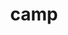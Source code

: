 ---
title: "camp"
layout: cache
categories: [package, develop]
meta: {"versions": ["0.2.3", "2022.10.1"], "compilers": ["cce@=15.0.1", "gcc@=10.3.0", "gcc@=11.1.0", "gcc@=11.4.0", "gcc@=7.3.1", "gcc@=7.5.0", "gcc@=9.4.0", "oneapi@=2023.2.0", "oneapi@=2024.0.0"], "oss": ["amzn2", "rhel8", "sle_hpc15", "ubuntu18.04", "ubuntu20.04", "ubuntu22.04"], "platforms": ["linux"], "targets": ["aarch64", "neoverse_n1", "neoverse_v1", "neoverse_v2", "ppc64le", "x86_64_v3", "x86_64_v4", "zen4"], "stacks": ["aws-isc", "aws-isc-aarch64", "data-vis-sdk", "e4s", "e4s-aarch64", "e4s-cray-rhel", "e4s-cray-sles", "e4s-neoverse-v2", "e4s-neoverse_v1", "e4s-oneapi", "e4s-power", "e4s-rocm-external", "radiuss", "radiuss-aws", "radiuss-aws-aarch64", "root"], "num_specs": 80, "num_specs_by_stack": {"aws-isc-aarch64": 2, "root": 80, "radiuss-aws-aarch64": 4, "radiuss-aws": 4, "aws-isc": 1, "e4s-cray-rhel": 2, "e4s-cray-sles": 2, "radiuss": 2, "e4s-neoverse_v1": 8, "e4s-power": 5, "data-vis-sdk": 3, "e4s": 21, "e4s-rocm-external": 8, "e4s-oneapi": 4, "e4s-aarch64": 8, "e4s-neoverse-v2": 8}}
spec_details: [{"hash": "6p2snubcc7nvupxukfcq27ypgr5oyekf", "compiler": "gcc@=7.3.1", "versions": ["2022.10.1"], "os": "amzn2", "platform": "linux", "target": "aarch64", "variants": ["build_system=cmake", "build_type=Release", "~cuda", "generator=make", "~ipo", "+openmp", "~rocm", "~tests"], "stacks": ["aws-isc-aarch64", "root", "radiuss-aws-aarch64"], "size": "-", "tarball": "https://binaries.spack.io/develop/build_cache/linux-amzn2-aarch64/gcc-7.3.1/camp-2022.10.1/linux-amzn2-aarch64-gcc-7.3.1-camp-2022.10.1-6p2snubcc7nvupxukfcq27ypgr5oyekf.spack"}, {"hash": "itfivyrvgsc25xw3z3mnvgvdrstvs6y5", "compiler": "gcc@=7.3.1", "versions": ["2022.10.1"], "os": "amzn2", "platform": "linux", "target": "aarch64", "variants": ["build_system=cmake", "build_type=Release", "~cuda", "generator=make", "~ipo", "~openmp", "~rocm", "~tests"], "stacks": ["root", "radiuss-aws-aarch64"], "size": "-", "tarball": "https://binaries.spack.io/develop/build_cache/linux-amzn2-aarch64/gcc-7.3.1/camp-2022.10.1/linux-amzn2-aarch64-gcc-7.3.1-camp-2022.10.1-itfivyrvgsc25xw3z3mnvgvdrstvs6y5.spack"}, {"hash": "6v35qz7davbcoirxhiibkmdxye6yph3v", "compiler": "gcc@=7.3.1", "versions": ["2022.10.1"], "os": "amzn2", "platform": "linux", "target": "neoverse_n1", "variants": ["build_system=cmake", "build_type=Release", "~cuda", "generator=make", "~ipo", "+openmp", "~rocm", "~tests"], "stacks": ["aws-isc-aarch64", "root", "radiuss-aws-aarch64"], "size": "-", "tarball": "https://binaries.spack.io/develop/build_cache/linux-amzn2-neoverse_n1/gcc-7.3.1/camp-2022.10.1/linux-amzn2-neoverse_n1-gcc-7.3.1-camp-2022.10.1-6v35qz7davbcoirxhiibkmdxye6yph3v.spack"}, {"hash": "j3mjmpegvq2zxheienad46rccea7uagp", "compiler": "gcc@=7.3.1", "versions": ["2022.10.1"], "os": "amzn2", "platform": "linux", "target": "neoverse_n1", "variants": ["build_system=cmake", "build_type=Release", "~cuda", "generator=make", "~ipo", "~openmp", "~rocm", "~tests"], "stacks": ["root", "radiuss-aws-aarch64"], "size": "-", "tarball": "https://binaries.spack.io/develop/build_cache/linux-amzn2-neoverse_n1/gcc-7.3.1/camp-2022.10.1/linux-amzn2-neoverse_n1-gcc-7.3.1-camp-2022.10.1-j3mjmpegvq2zxheienad46rccea7uagp.spack"}, {"hash": "yljmag4vl6glkddcu2k6vrq7k5nxzvly", "compiler": "gcc@=7.3.1", "versions": ["2022.10.1"], "os": "amzn2", "platform": "linux", "target": "x86_64_v3", "variants": ["build_system=cmake", "build_type=Release", "~cuda", "generator=make", "~ipo", "+openmp", "~rocm", "~tests"], "stacks": ["root", "radiuss-aws"], "size": "-", "tarball": "https://binaries.spack.io/develop/build_cache/linux-amzn2-x86_64_v3/gcc-7.3.1/camp-2022.10.1/linux-amzn2-x86_64_v3-gcc-7.3.1-camp-2022.10.1-yljmag4vl6glkddcu2k6vrq7k5nxzvly.spack"}, {"hash": "wmcu3do7w5z5u2tevcyjrd2zhpa2tuk7", "compiler": "gcc@=7.3.1", "versions": ["2022.10.1"], "os": "amzn2", "platform": "linux", "target": "x86_64_v3", "variants": ["build_system=cmake", "build_type=Release", "~cuda", "generator=make", "~ipo", "~openmp", "~rocm", "~tests"], "stacks": ["root", "radiuss-aws"], "size": "-", "tarball": "https://binaries.spack.io/develop/build_cache/linux-amzn2-x86_64_v3/gcc-7.3.1/camp-2022.10.1/linux-amzn2-x86_64_v3-gcc-7.3.1-camp-2022.10.1-wmcu3do7w5z5u2tevcyjrd2zhpa2tuk7.spack"}, {"hash": "7x362bb5vi3p4wd53oswsvc57bvqq5vs", "compiler": "gcc@=7.3.1", "versions": ["2022.10.1"], "os": "amzn2", "platform": "linux", "target": "x86_64_v3", "variants": ["build_system=cmake", "build_type=Release", "+cuda", "cuda_arch=70", "generator=make", "~ipo", "~openmp", "~rocm", "~tests"], "stacks": ["root", "radiuss-aws"], "size": "-", "tarball": "https://binaries.spack.io/develop/build_cache/linux-amzn2-x86_64_v3/gcc-7.3.1/camp-2022.10.1/linux-amzn2-x86_64_v3-gcc-7.3.1-camp-2022.10.1-7x362bb5vi3p4wd53oswsvc57bvqq5vs.spack"}, {"hash": "6ukkuz2rtl2ochpxltlw2gmiqnnexdop", "compiler": "gcc@=7.3.1", "versions": ["2022.10.1"], "os": "amzn2", "platform": "linux", "target": "x86_64_v3", "variants": ["build_system=cmake", "build_type=Release", "+cuda", "cuda_arch=70", "generator=make", "~ipo", "+openmp", "~rocm", "~tests"], "stacks": ["root", "radiuss-aws"], "size": "-", "tarball": "https://binaries.spack.io/develop/build_cache/linux-amzn2-x86_64_v3/gcc-7.3.1/camp-2022.10.1/linux-amzn2-x86_64_v3-gcc-7.3.1-camp-2022.10.1-6ukkuz2rtl2ochpxltlw2gmiqnnexdop.spack"}, {"hash": "wbejgszkyig7kw6kkmjihozxqug36cur", "compiler": "gcc@=7.3.1", "versions": ["2022.10.1"], "os": "amzn2", "platform": "linux", "target": "x86_64_v3", "variants": ["build_system=cmake", "build_type=Release", "+cuda", "cuda_arch=70", "generator=make", "~ipo", "+openmp", "~rocm", "~tests"], "stacks": ["aws-isc", "root"], "size": "-", "tarball": "https://binaries.spack.io/develop/build_cache/linux-amzn2-x86_64_v3/gcc-7.3.1/camp-2022.10.1/linux-amzn2-x86_64_v3-gcc-7.3.1-camp-2022.10.1-wbejgszkyig7kw6kkmjihozxqug36cur.spack"}, {"hash": "utuhukwkcvz7ihtcivh3layo3yckvdee", "compiler": "cce@=15.0.1", "versions": ["2022.10.1"], "os": "rhel8", "platform": "linux", "target": "zen4", "variants": ["build_system=cmake", "build_type=Release", "~cuda", "generator=make", "~ipo", "~openmp", "~rocm", "~tests"], "stacks": ["root", "e4s-cray-rhel"], "size": "-", "tarball": "https://binaries.spack.io/develop/build_cache/linux-rhel8-zen4/cce-15.0.1/camp-2022.10.1/linux-rhel8-zen4-cce-15.0.1-camp-2022.10.1-utuhukwkcvz7ihtcivh3layo3yckvdee.spack"}, {"hash": "x6b52ae6n7b7keuiyemf7rt6zsmzbbdw", "compiler": "cce@=15.0.1", "versions": ["2022.10.1"], "os": "rhel8", "platform": "linux", "target": "zen4", "variants": ["build_system=cmake", "build_type=Release", "~cuda", "generator=make", "~ipo", "+openmp", "~rocm", "~tests"], "stacks": ["root", "e4s-cray-rhel"], "size": "-", "tarball": "https://binaries.spack.io/develop/build_cache/linux-rhel8-zen4/cce-15.0.1/camp-2022.10.1/linux-rhel8-zen4-cce-15.0.1-camp-2022.10.1-x6b52ae6n7b7keuiyemf7rt6zsmzbbdw.spack"}, {"hash": "bahnnjalaj2xef677fagkz5ck2sskxss", "compiler": "gcc@=10.3.0", "versions": ["2022.10.1"], "os": "sle_hpc15", "platform": "linux", "target": "x86_64_v4", "variants": ["build_system=cmake", "build_type=Release", "~cuda", "generator=make", "~ipo", "+openmp", "~rocm", "~tests"], "stacks": ["root", "e4s-cray-sles"], "size": "-", "tarball": "https://binaries.spack.io/develop/build_cache/linux-sle_hpc15-x86_64_v4/gcc-10.3.0/camp-2022.10.1/linux-sle_hpc15-x86_64_v4-gcc-10.3.0-camp-2022.10.1-bahnnjalaj2xef677fagkz5ck2sskxss.spack"}, {"hash": "m2jbcvshrozhkur4rt6esl45s7o465ix", "compiler": "gcc@=10.3.0", "versions": ["2022.10.1"], "os": "sle_hpc15", "platform": "linux", "target": "x86_64_v4", "variants": ["build_system=cmake", "build_type=Release", "~cuda", "generator=make", "~ipo", "~openmp", "~rocm", "~tests"], "stacks": ["root", "e4s-cray-sles"], "size": "-", "tarball": "https://binaries.spack.io/develop/build_cache/linux-sle_hpc15-x86_64_v4/gcc-10.3.0/camp-2022.10.1/linux-sle_hpc15-x86_64_v4-gcc-10.3.0-camp-2022.10.1-m2jbcvshrozhkur4rt6esl45s7o465ix.spack"}, {"hash": "jhw6sc5uhnfyzqifjaugs4g7neee5tdd", "compiler": "gcc@=7.5.0", "versions": ["2022.10.1"], "os": "ubuntu18.04", "platform": "linux", "target": "x86_64_v3", "variants": ["build_system=cmake", "build_type=Release", "~cuda", "generator=make", "~ipo", "+openmp", "~rocm", "~tests"], "stacks": ["radiuss", "root"], "size": "-", "tarball": "https://binaries.spack.io/develop/build_cache/linux-ubuntu18.04-x86_64_v3/gcc-7.5.0/camp-2022.10.1/linux-ubuntu18.04-x86_64_v3-gcc-7.5.0-camp-2022.10.1-jhw6sc5uhnfyzqifjaugs4g7neee5tdd.spack"}, {"hash": "qwfxg2bdzohvpiz4ucw3jem3xm7w2a3x", "compiler": "gcc@=7.5.0", "versions": ["2022.10.1"], "os": "ubuntu18.04", "platform": "linux", "target": "x86_64_v3", "variants": ["build_system=cmake", "build_type=Release", "~cuda", "generator=make", "~ipo", "~openmp", "~rocm", "~tests"], "stacks": ["radiuss", "root"], "size": "-", "tarball": "https://binaries.spack.io/develop/build_cache/linux-ubuntu18.04-x86_64_v3/gcc-7.5.0/camp-2022.10.1/linux-ubuntu18.04-x86_64_v3-gcc-7.5.0-camp-2022.10.1-qwfxg2bdzohvpiz4ucw3jem3xm7w2a3x.spack"}, {"hash": "xpamiroq5qwafunepsgwuq2gsezcpigl", "compiler": "gcc@=11.4.0", "versions": ["2022.10.1"], "os": "ubuntu20.04", "platform": "linux", "target": "neoverse_v1", "variants": ["build_system=cmake", "build_type=Release", "~cuda", "generator=make", "~ipo", "+openmp", "~rocm", "~tests"], "stacks": ["e4s-neoverse_v1", "root"], "size": "-", "tarball": "https://binaries.spack.io/develop/build_cache/linux-ubuntu20.04-neoverse_v1/gcc-11.4.0/camp-2022.10.1/linux-ubuntu20.04-neoverse_v1-gcc-11.4.0-camp-2022.10.1-xpamiroq5qwafunepsgwuq2gsezcpigl.spack"}, {"hash": "jkgrfobjs34bceta4xlpnsbqebbmhjew", "compiler": "gcc@=11.4.0", "versions": ["2022.10.1"], "os": "ubuntu20.04", "platform": "linux", "target": "neoverse_v1", "variants": ["build_system=cmake", "build_type=Release", "+cuda", "cuda_arch=90", "generator=make", "~ipo", "+openmp", "~rocm", "~tests"], "stacks": ["e4s-neoverse_v1", "root"], "size": "-", "tarball": "https://binaries.spack.io/develop/build_cache/linux-ubuntu20.04-neoverse_v1/gcc-11.4.0/camp-2022.10.1/linux-ubuntu20.04-neoverse_v1-gcc-11.4.0-camp-2022.10.1-jkgrfobjs34bceta4xlpnsbqebbmhjew.spack"}, {"hash": "7ypfnff35m2hmzfq6hevg5xwfxvcbsbu", "compiler": "gcc@=11.4.0", "versions": ["2022.10.1"], "os": "ubuntu20.04", "platform": "linux", "target": "neoverse_v1", "variants": ["build_system=cmake", "build_type=Release", "+cuda", "cuda_arch=75", "generator=make", "~ipo", "+openmp", "~rocm", "~tests"], "stacks": ["e4s-neoverse_v1", "root"], "size": "-", "tarball": "https://binaries.spack.io/develop/build_cache/linux-ubuntu20.04-neoverse_v1/gcc-11.4.0/camp-2022.10.1/linux-ubuntu20.04-neoverse_v1-gcc-11.4.0-camp-2022.10.1-7ypfnff35m2hmzfq6hevg5xwfxvcbsbu.spack"}, {"hash": "6fw7eh2fv5iybvqhyji5nn5ywycl7ush", "compiler": "gcc@=11.4.0", "versions": ["2022.10.1"], "os": "ubuntu20.04", "platform": "linux", "target": "neoverse_v1", "variants": ["build_system=cmake", "build_type=Release", "+cuda", "cuda_arch=75", "generator=make", "~ipo", "~openmp", "~rocm", "~tests"], "stacks": ["e4s-neoverse_v1", "root"], "size": "-", "tarball": "https://binaries.spack.io/develop/build_cache/linux-ubuntu20.04-neoverse_v1/gcc-11.4.0/camp-2022.10.1/linux-ubuntu20.04-neoverse_v1-gcc-11.4.0-camp-2022.10.1-6fw7eh2fv5iybvqhyji5nn5ywycl7ush.spack"}, {"hash": "27qjdkoxwqoeezqxomgbj3epjwcjyieo", "compiler": "gcc@=11.4.0", "versions": ["2022.10.1"], "os": "ubuntu20.04", "platform": "linux", "target": "neoverse_v1", "variants": ["build_system=cmake", "build_type=Release", "+cuda", "cuda_arch=90", "generator=make", "~ipo", "~openmp", "~rocm", "~tests"], "stacks": ["e4s-neoverse_v1", "root"], "size": "-", "tarball": "https://binaries.spack.io/develop/build_cache/linux-ubuntu20.04-neoverse_v1/gcc-11.4.0/camp-2022.10.1/linux-ubuntu20.04-neoverse_v1-gcc-11.4.0-camp-2022.10.1-27qjdkoxwqoeezqxomgbj3epjwcjyieo.spack"}, {"hash": "txbe4edayl3xoyqf6vqhxakgnpdyld32", "compiler": "gcc@=11.4.0", "versions": ["2022.10.1"], "os": "ubuntu20.04", "platform": "linux", "target": "neoverse_v1", "variants": ["build_system=cmake", "build_type=Release", "+cuda", "cuda_arch=80", "generator=make", "~ipo", "~openmp", "~rocm", "~tests"], "stacks": ["e4s-neoverse_v1", "root"], "size": "-", "tarball": "https://binaries.spack.io/develop/build_cache/linux-ubuntu20.04-neoverse_v1/gcc-11.4.0/camp-2022.10.1/linux-ubuntu20.04-neoverse_v1-gcc-11.4.0-camp-2022.10.1-txbe4edayl3xoyqf6vqhxakgnpdyld32.spack"}, {"hash": "fnkzr6uvrloajiziin466ha7wqgektdn", "compiler": "gcc@=11.4.0", "versions": ["2022.10.1"], "os": "ubuntu20.04", "platform": "linux", "target": "neoverse_v1", "variants": ["build_system=cmake", "build_type=Release", "~cuda", "generator=make", "~ipo", "~openmp", "~rocm", "~tests"], "stacks": ["e4s-neoverse_v1", "root"], "size": "-", "tarball": "https://binaries.spack.io/develop/build_cache/linux-ubuntu20.04-neoverse_v1/gcc-11.4.0/camp-2022.10.1/linux-ubuntu20.04-neoverse_v1-gcc-11.4.0-camp-2022.10.1-fnkzr6uvrloajiziin466ha7wqgektdn.spack"}, {"hash": "ic24cgbpj4q375pfytxwu5fe5qptud55", "compiler": "gcc@=11.4.0", "versions": ["2022.10.1"], "os": "ubuntu20.04", "platform": "linux", "target": "neoverse_v1", "variants": ["build_system=cmake", "build_type=Release", "+cuda", "cuda_arch=80", "generator=make", "~ipo", "+openmp", "~rocm", "~tests"], "stacks": ["e4s-neoverse_v1", "root"], "size": "-", "tarball": "https://binaries.spack.io/develop/build_cache/linux-ubuntu20.04-neoverse_v1/gcc-11.4.0/camp-2022.10.1/linux-ubuntu20.04-neoverse_v1-gcc-11.4.0-camp-2022.10.1-ic24cgbpj4q375pfytxwu5fe5qptud55.spack"}, {"hash": "s4tlshhdmrd7bq247nmxmiq6oo24wrjo", "compiler": "gcc@=9.4.0", "versions": ["2022.10.1"], "os": "ubuntu20.04", "platform": "linux", "target": "ppc64le", "variants": ["build_system=cmake", "build_type=Release", "~cuda", "generator=make", "~ipo", "+openmp", "~rocm", "~tests"], "stacks": ["root", "e4s-power"], "size": "-", "tarball": "https://binaries.spack.io/develop/build_cache/linux-ubuntu20.04-ppc64le/gcc-9.4.0/camp-2022.10.1/linux-ubuntu20.04-ppc64le-gcc-9.4.0-camp-2022.10.1-s4tlshhdmrd7bq247nmxmiq6oo24wrjo.spack"}, {"hash": "wdfz4t7q6hoasf22o67pkdqsmz7ns4v2", "compiler": "gcc@=9.4.0", "versions": ["2022.10.1"], "os": "ubuntu20.04", "platform": "linux", "target": "ppc64le", "variants": ["build_system=cmake", "build_type=Release", "~cuda", "generator=make", "~ipo", "~openmp", "~rocm", "~tests"], "stacks": ["root", "e4s-power"], "size": "-", "tarball": "https://binaries.spack.io/develop/build_cache/linux-ubuntu20.04-ppc64le/gcc-9.4.0/camp-2022.10.1/linux-ubuntu20.04-ppc64le-gcc-9.4.0-camp-2022.10.1-wdfz4t7q6hoasf22o67pkdqsmz7ns4v2.spack"}, {"hash": "uujy3ji4kthuasi3zfmnuux6atmqmftr", "compiler": "gcc@=9.4.0", "versions": ["0.2.3"], "os": "ubuntu20.04", "platform": "linux", "target": "ppc64le", "variants": ["build_system=cmake", "build_type=Release", "+cuda", "cuda_arch=70", "generator=make", "~ipo", "+openmp", "~rocm", "~tests"], "stacks": ["root", "e4s-power"], "size": "-", "tarball": "https://binaries.spack.io/develop/build_cache/linux-ubuntu20.04-ppc64le/gcc-9.4.0/camp-0.2.3/linux-ubuntu20.04-ppc64le-gcc-9.4.0-camp-0.2.3-uujy3ji4kthuasi3zfmnuux6atmqmftr.spack"}, {"hash": "57yc2wvrd4uq2xmzgqftsjshsh6ceinx", "compiler": "gcc@=9.4.0", "versions": ["2022.10.1"], "os": "ubuntu20.04", "platform": "linux", "target": "ppc64le", "variants": ["build_system=cmake", "build_type=Release", "+cuda", "cuda_arch=70", "generator=make", "~ipo", "+openmp", "~rocm", "~tests"], "stacks": ["root", "e4s-power"], "size": "-", "tarball": "https://binaries.spack.io/develop/build_cache/linux-ubuntu20.04-ppc64le/gcc-9.4.0/camp-2022.10.1/linux-ubuntu20.04-ppc64le-gcc-9.4.0-camp-2022.10.1-57yc2wvrd4uq2xmzgqftsjshsh6ceinx.spack"}, {"hash": "hnwxrawaq2c5lnoaghyb5xau7nmegnzm", "compiler": "gcc@=9.4.0", "versions": ["2022.10.1"], "os": "ubuntu20.04", "platform": "linux", "target": "ppc64le", "variants": ["build_system=cmake", "build_type=Release", "+cuda", "cuda_arch=70", "generator=make", "~ipo", "~openmp", "~rocm", "~tests"], "stacks": ["root", "e4s-power"], "size": "-", "tarball": "https://binaries.spack.io/develop/build_cache/linux-ubuntu20.04-ppc64le/gcc-9.4.0/camp-2022.10.1/linux-ubuntu20.04-ppc64le-gcc-9.4.0-camp-2022.10.1-hnwxrawaq2c5lnoaghyb5xau7nmegnzm.spack"}, {"hash": "clr4gizdsxin7nbmpzd46hvvp3qxpuv7", "compiler": "gcc@=11.1.0", "versions": ["2022.10.1"], "os": "ubuntu20.04", "platform": "linux", "target": "x86_64_v3", "variants": ["build_system=cmake", "build_type=Release", "~cuda", "generator=make", "~ipo", "+openmp", "~rocm", "~tests"], "stacks": ["data-vis-sdk", "root"], "size": "-", "tarball": "https://binaries.spack.io/develop/build_cache/linux-ubuntu20.04-x86_64_v3/gcc-11.1.0/camp-2022.10.1/linux-ubuntu20.04-x86_64_v3-gcc-11.1.0-camp-2022.10.1-clr4gizdsxin7nbmpzd46hvvp3qxpuv7.spack"}, {"hash": "eztxzthvs7tzhfy46eroyq24pw4wa7vg", "compiler": "gcc@=11.1.0", "versions": ["2022.10.1"], "os": "ubuntu20.04", "platform": "linux", "target": "x86_64_v3", "variants": ["build_system=cmake", "build_type=Release", "~cuda", "generator=make", "~ipo", "+openmp", "~rocm", "~tests"], "stacks": ["data-vis-sdk", "root"], "size": "-", "tarball": "https://binaries.spack.io/develop/build_cache/linux-ubuntu20.04-x86_64_v3/gcc-11.1.0/camp-2022.10.1/linux-ubuntu20.04-x86_64_v3-gcc-11.1.0-camp-2022.10.1-eztxzthvs7tzhfy46eroyq24pw4wa7vg.spack"}, {"hash": "7dc3tshvz27t36fesabs2pptemohpx3y", "compiler": "gcc@=11.1.0", "versions": ["2022.10.1"], "os": "ubuntu20.04", "platform": "linux", "target": "x86_64_v3", "variants": ["build_system=cmake", "build_type=Release", "~cuda", "generator=make", "~ipo", "+openmp", "~rocm", "~tests"], "stacks": ["data-vis-sdk", "root"], "size": "-", "tarball": "https://binaries.spack.io/develop/build_cache/linux-ubuntu20.04-x86_64_v3/gcc-11.1.0/camp-2022.10.1/linux-ubuntu20.04-x86_64_v3-gcc-11.1.0-camp-2022.10.1-7dc3tshvz27t36fesabs2pptemohpx3y.spack"}, {"hash": "7a37opwurafhcvmycerlsjuqdjtpxpoy", "compiler": "gcc@=11.4.0", "versions": ["2022.10.1"], "os": "ubuntu20.04", "platform": "linux", "target": "x86_64_v3", "variants": ["build_system=cmake", "build_type=Release", "~cuda", "generator=make", "~ipo", "+openmp", "~rocm", "~tests"], "stacks": ["root", "e4s"], "size": "-", "tarball": "https://binaries.spack.io/develop/build_cache/linux-ubuntu20.04-x86_64_v3/gcc-11.4.0/camp-2022.10.1/linux-ubuntu20.04-x86_64_v3-gcc-11.4.0-camp-2022.10.1-7a37opwurafhcvmycerlsjuqdjtpxpoy.spack"}, {"hash": "43efw4gtqqhksnjj2jl7xtfjpttrfjse", "compiler": "gcc@=11.4.0", "versions": ["2022.10.1"], "os": "ubuntu20.04", "platform": "linux", "target": "x86_64_v3", "variants": ["build_system=cmake", "build_type=Release", "+cuda", "cuda_arch=80", "generator=make", "~ipo", "~openmp", "~rocm", "~tests"], "stacks": ["root", "e4s"], "size": "-", "tarball": "https://binaries.spack.io/develop/build_cache/linux-ubuntu20.04-x86_64_v3/gcc-11.4.0/camp-2022.10.1/linux-ubuntu20.04-x86_64_v3-gcc-11.4.0-camp-2022.10.1-43efw4gtqqhksnjj2jl7xtfjpttrfjse.spack"}, {"hash": "f3kx3mf64cborkvd6drbbaaxk23zygje", "compiler": "gcc@=11.4.0", "versions": ["2022.10.1"], "os": "ubuntu20.04", "platform": "linux", "target": "x86_64_v3", "variants": ["amdgpu_target=gfx908", "build_system=cmake", "build_type=Release", "~cuda", "generator=make", "~ipo", "~openmp", "+rocm", "~tests"], "stacks": ["e4s-rocm-external", "root"], "size": "-", "tarball": "https://binaries.spack.io/develop/build_cache/linux-ubuntu20.04-x86_64_v3/gcc-11.4.0/camp-2022.10.1/linux-ubuntu20.04-x86_64_v3-gcc-11.4.0-camp-2022.10.1-f3kx3mf64cborkvd6drbbaaxk23zygje.spack"}, {"hash": "teah4zvn6u52sozqd7q4a6f3qtyr35ho", "compiler": "gcc@=11.4.0", "versions": ["0.2.3"], "os": "ubuntu20.04", "platform": "linux", "target": "x86_64_v3", "variants": ["amdgpu_target=gfx90a", "build_system=cmake", "build_type=Release", "~cuda", "generator=make", "~ipo", "~openmp", "+rocm", "~tests"], "stacks": ["e4s-rocm-external", "root"], "size": "-", "tarball": "https://binaries.spack.io/develop/build_cache/linux-ubuntu20.04-x86_64_v3/gcc-11.4.0/camp-0.2.3/linux-ubuntu20.04-x86_64_v3-gcc-11.4.0-camp-0.2.3-teah4zvn6u52sozqd7q4a6f3qtyr35ho.spack"}, {"hash": "7bldnbgh25mfuh3o6h5u6s5qgmmr467x", "compiler": "gcc@=11.4.0", "versions": ["0.2.3"], "os": "ubuntu20.04", "platform": "linux", "target": "x86_64_v3", "variants": ["build_system=cmake", "build_type=Release", "+cuda", "cuda_arch=80", "generator=make", "~ipo", "+openmp", "~rocm", "~tests"], "stacks": ["root", "e4s"], "size": "-", "tarball": "https://binaries.spack.io/develop/build_cache/linux-ubuntu20.04-x86_64_v3/gcc-11.4.0/camp-0.2.3/linux-ubuntu20.04-x86_64_v3-gcc-11.4.0-camp-0.2.3-7bldnbgh25mfuh3o6h5u6s5qgmmr467x.spack"}, {"hash": "s4gzytbbuhjxwgbblrnmqwyrmjp4urcf", "compiler": "gcc@=11.4.0", "versions": ["0.2.3"], "os": "ubuntu20.04", "platform": "linux", "target": "x86_64_v3", "variants": ["amdgpu_target=gfx90a", "build_system=cmake", "build_type=Release", "~cuda", "generator=make", "~ipo", "~openmp", "+rocm", "~tests"], "stacks": ["e4s-rocm-external", "root"], "size": "-", "tarball": "https://binaries.spack.io/develop/build_cache/linux-ubuntu20.04-x86_64_v3/gcc-11.4.0/camp-0.2.3/linux-ubuntu20.04-x86_64_v3-gcc-11.4.0-camp-0.2.3-s4gzytbbuhjxwgbblrnmqwyrmjp4urcf.spack"}, {"hash": "asrzcnh7akhe4agzqbyks34nnfftyorl", "compiler": "gcc@=11.4.0", "versions": ["0.2.3"], "os": "ubuntu20.04", "platform": "linux", "target": "x86_64_v3", "variants": ["amdgpu_target=gfx908", "build_system=cmake", "build_type=Release", "~cuda", "generator=make", "~ipo", "~openmp", "+rocm", "~tests"], "stacks": ["e4s-rocm-external", "root"], "size": "-", "tarball": "https://binaries.spack.io/develop/build_cache/linux-ubuntu20.04-x86_64_v3/gcc-11.4.0/camp-0.2.3/linux-ubuntu20.04-x86_64_v3-gcc-11.4.0-camp-0.2.3-asrzcnh7akhe4agzqbyks34nnfftyorl.spack"}, {"hash": "ooorshafe6p475t7gl6rlt2gi2wlqxjx", "compiler": "gcc@=11.4.0", "versions": ["2022.10.1"], "os": "ubuntu20.04", "platform": "linux", "target": "x86_64_v3", "variants": ["amdgpu_target=gfx90a", "build_system=cmake", "build_type=Release", "~cuda", "generator=make", "~ipo", "~openmp", "+rocm", "~tests"], "stacks": ["root", "e4s"], "size": "-", "tarball": "https://binaries.spack.io/develop/build_cache/linux-ubuntu20.04-x86_64_v3/gcc-11.4.0/camp-2022.10.1/linux-ubuntu20.04-x86_64_v3-gcc-11.4.0-camp-2022.10.1-ooorshafe6p475t7gl6rlt2gi2wlqxjx.spack"}, {"hash": "drbpoojha4gd5rurqnsowrapyh7gnfx2", "compiler": "gcc@=11.4.0", "versions": ["0.2.3"], "os": "ubuntu20.04", "platform": "linux", "target": "x86_64_v3", "variants": ["amdgpu_target=gfx908", "build_system=cmake", "build_type=Release", "~cuda", "generator=make", "~ipo", "~openmp", "+rocm", "~tests"], "stacks": ["e4s-rocm-external", "root"], "size": "-", "tarball": "https://binaries.spack.io/develop/build_cache/linux-ubuntu20.04-x86_64_v3/gcc-11.4.0/camp-0.2.3/linux-ubuntu20.04-x86_64_v3-gcc-11.4.0-camp-0.2.3-drbpoojha4gd5rurqnsowrapyh7gnfx2.spack"}, {"hash": "cmsel74n4rrsoegxrdfps47vls5de2a3", "compiler": "gcc@=11.4.0", "versions": ["2022.10.1"], "os": "ubuntu20.04", "platform": "linux", "target": "x86_64_v3", "variants": ["build_system=cmake", "build_type=Release", "+cuda", "cuda_arch=80", "generator=make", "~ipo", "+openmp", "~rocm", "~tests"], "stacks": ["root", "e4s"], "size": "-", "tarball": "https://binaries.spack.io/develop/build_cache/linux-ubuntu20.04-x86_64_v3/gcc-11.4.0/camp-2022.10.1/linux-ubuntu20.04-x86_64_v3-gcc-11.4.0-camp-2022.10.1-cmsel74n4rrsoegxrdfps47vls5de2a3.spack"}, {"hash": "uhl5crrgxrjh26mu2666lu3bh3rdxgkv", "compiler": "gcc@=11.4.0", "versions": ["2022.10.1"], "os": "ubuntu20.04", "platform": "linux", "target": "x86_64_v3", "variants": ["amdgpu_target=gfx908", "build_system=cmake", "build_type=Release", "~cuda", "generator=make", "~ipo", "~openmp", "+rocm", "~tests"], "stacks": ["root", "e4s"], "size": "-", "tarball": "https://binaries.spack.io/develop/build_cache/linux-ubuntu20.04-x86_64_v3/gcc-11.4.0/camp-2022.10.1/linux-ubuntu20.04-x86_64_v3-gcc-11.4.0-camp-2022.10.1-uhl5crrgxrjh26mu2666lu3bh3rdxgkv.spack"}, {"hash": "6kubpqdha5x2atljioijosdvydwcc7sr", "compiler": "gcc@=11.4.0", "versions": ["2022.10.1"], "os": "ubuntu20.04", "platform": "linux", "target": "x86_64_v3", "variants": ["amdgpu_target=gfx90a", "build_system=cmake", "build_type=Release", "~cuda", "generator=make", "~ipo", "~openmp", "+rocm", "~tests"], "stacks": ["e4s-rocm-external", "root"], "size": "-", "tarball": "https://binaries.spack.io/develop/build_cache/linux-ubuntu20.04-x86_64_v3/gcc-11.4.0/camp-2022.10.1/linux-ubuntu20.04-x86_64_v3-gcc-11.4.0-camp-2022.10.1-6kubpqdha5x2atljioijosdvydwcc7sr.spack"}, {"hash": "tiewcczlw4ap2eiafekxffyykpgg4uds", "compiler": "gcc@=11.4.0", "versions": ["2022.10.1"], "os": "ubuntu20.04", "platform": "linux", "target": "x86_64_v3", "variants": ["amdgpu_target=gfx90a", "build_system=cmake", "build_type=Release", "~cuda", "generator=make", "~ipo", "~openmp", "+rocm", "~tests"], "stacks": ["root", "e4s"], "size": "-", "tarball": "https://binaries.spack.io/develop/build_cache/linux-ubuntu20.04-x86_64_v3/gcc-11.4.0/camp-2022.10.1/linux-ubuntu20.04-x86_64_v3-gcc-11.4.0-camp-2022.10.1-tiewcczlw4ap2eiafekxffyykpgg4uds.spack"}, {"hash": "rwjsvmpbdjqyhloutwgnkelbswf2tsir", "compiler": "gcc@=11.4.0", "versions": ["2022.10.1"], "os": "ubuntu20.04", "platform": "linux", "target": "x86_64_v3", "variants": ["amdgpu_target=gfx908", "build_system=cmake", "build_type=Release", "~cuda", "generator=make", "~ipo", "~openmp", "+rocm", "~tests"], "stacks": ["root", "e4s"], "size": "-", "tarball": "https://binaries.spack.io/develop/build_cache/linux-ubuntu20.04-x86_64_v3/gcc-11.4.0/camp-2022.10.1/linux-ubuntu20.04-x86_64_v3-gcc-11.4.0-camp-2022.10.1-rwjsvmpbdjqyhloutwgnkelbswf2tsir.spack"}, {"hash": "5plrel5g2zw7wln3455af5f2zrxv6ilo", "compiler": "gcc@=11.4.0", "versions": ["2022.10.1"], "os": "ubuntu20.04", "platform": "linux", "target": "x86_64_v3", "variants": ["amdgpu_target=gfx90a", "build_system=cmake", "build_type=Release", "~cuda", "generator=make", "~ipo", "~openmp", "+rocm", "~tests"], "stacks": ["root", "e4s"], "size": "-", "tarball": "https://binaries.spack.io/develop/build_cache/linux-ubuntu20.04-x86_64_v3/gcc-11.4.0/camp-2022.10.1/linux-ubuntu20.04-x86_64_v3-gcc-11.4.0-camp-2022.10.1-5plrel5g2zw7wln3455af5f2zrxv6ilo.spack"}, {"hash": "uqzgwi4fxuk4mj54u2ifbgjnumqul2kd", "compiler": "gcc@=11.4.0", "versions": ["2022.10.1"], "os": "ubuntu20.04", "platform": "linux", "target": "x86_64_v3", "variants": ["amdgpu_target=gfx908", "build_system=cmake", "build_type=Release", "~cuda", "generator=make", "~ipo", "~openmp", "+rocm", "~tests"], "stacks": ["root", "e4s"], "size": "-", "tarball": "https://binaries.spack.io/develop/build_cache/linux-ubuntu20.04-x86_64_v3/gcc-11.4.0/camp-2022.10.1/linux-ubuntu20.04-x86_64_v3-gcc-11.4.0-camp-2022.10.1-uqzgwi4fxuk4mj54u2ifbgjnumqul2kd.spack"}, {"hash": "bnpsn55amztblhy2numhs32al6esdume", "compiler": "gcc@=11.4.0", "versions": ["2022.10.1"], "os": "ubuntu20.04", "platform": "linux", "target": "x86_64_v3", "variants": ["amdgpu_target=gfx908", "build_system=cmake", "build_type=Release", "~cuda", "generator=make", "~ipo", "~openmp", "+rocm", "~tests"], "stacks": ["root", "e4s"], "size": "-", "tarball": "https://binaries.spack.io/develop/build_cache/linux-ubuntu20.04-x86_64_v3/gcc-11.4.0/camp-2022.10.1/linux-ubuntu20.04-x86_64_v3-gcc-11.4.0-camp-2022.10.1-bnpsn55amztblhy2numhs32al6esdume.spack"}, {"hash": "bnadeodw3cphz5cmerzyt5v4xd5qyw22", "compiler": "gcc@=11.4.0", "versions": ["2022.10.1"], "os": "ubuntu20.04", "platform": "linux", "target": "x86_64_v3", "variants": ["amdgpu_target=gfx90a", "build_system=cmake", "build_type=Release", "~cuda", "generator=make", "~ipo", "~openmp", "+rocm", "~tests"], "stacks": ["root", "e4s"], "size": "-", "tarball": "https://binaries.spack.io/develop/build_cache/linux-ubuntu20.04-x86_64_v3/gcc-11.4.0/camp-2022.10.1/linux-ubuntu20.04-x86_64_v3-gcc-11.4.0-camp-2022.10.1-bnadeodw3cphz5cmerzyt5v4xd5qyw22.spack"}, {"hash": "lck7ffd62egxknzpxjkbqtbh637to4hp", "compiler": "gcc@=11.4.0", "versions": ["2022.10.1"], "os": "ubuntu20.04", "platform": "linux", "target": "x86_64_v3", "variants": ["amdgpu_target=gfx90a", "build_system=cmake", "build_type=Release", "~cuda", "generator=make", "~ipo", "~openmp", "+rocm", "~tests"], "stacks": ["root", "e4s"], "size": "-", "tarball": "https://binaries.spack.io/develop/build_cache/linux-ubuntu20.04-x86_64_v3/gcc-11.4.0/camp-2022.10.1/linux-ubuntu20.04-x86_64_v3-gcc-11.4.0-camp-2022.10.1-lck7ffd62egxknzpxjkbqtbh637to4hp.spack"}, {"hash": "ejc5e4a4vi4wch2hajf2ubmp53lwckel", "compiler": "gcc@=11.4.0", "versions": ["2022.10.1"], "os": "ubuntu20.04", "platform": "linux", "target": "x86_64_v3", "variants": ["amdgpu_target=gfx90a", "build_system=cmake", "build_type=Release", "~cuda", "generator=make", "~ipo", "~openmp", "+rocm", "~tests"], "stacks": ["root", "e4s"], "size": "-", "tarball": "https://binaries.spack.io/develop/build_cache/linux-ubuntu20.04-x86_64_v3/gcc-11.4.0/camp-2022.10.1/linux-ubuntu20.04-x86_64_v3-gcc-11.4.0-camp-2022.10.1-ejc5e4a4vi4wch2hajf2ubmp53lwckel.spack"}, {"hash": "mzwjxgc4gm4thhqhxsga3qw4hylyh7qm", "compiler": "gcc@=11.4.0", "versions": ["2022.10.1"], "os": "ubuntu20.04", "platform": "linux", "target": "x86_64_v3", "variants": ["build_system=cmake", "build_type=Release", "+cuda", "cuda_arch=90", "generator=make", "~ipo", "+openmp", "~rocm", "~tests"], "stacks": ["root", "e4s"], "size": "-", "tarball": "https://binaries.spack.io/develop/build_cache/linux-ubuntu20.04-x86_64_v3/gcc-11.4.0/camp-2022.10.1/linux-ubuntu20.04-x86_64_v3-gcc-11.4.0-camp-2022.10.1-mzwjxgc4gm4thhqhxsga3qw4hylyh7qm.spack"}, {"hash": "uvdmwbwwgorhapzj45tjxvnipoikph5l", "compiler": "gcc@=11.4.0", "versions": ["2022.10.1"], "os": "ubuntu20.04", "platform": "linux", "target": "x86_64_v3", "variants": ["amdgpu_target=gfx908", "build_system=cmake", "build_type=Release", "~cuda", "generator=make", "~ipo", "~openmp", "+rocm", "~tests"], "stacks": ["root", "e4s"], "size": "-", "tarball": "https://binaries.spack.io/develop/build_cache/linux-ubuntu20.04-x86_64_v3/gcc-11.4.0/camp-2022.10.1/linux-ubuntu20.04-x86_64_v3-gcc-11.4.0-camp-2022.10.1-uvdmwbwwgorhapzj45tjxvnipoikph5l.spack"}, {"hash": "ot4f3nvgnevh54r6etwjtns3n7375aq4", "compiler": "gcc@=11.4.0", "versions": ["2022.10.1"], "os": "ubuntu20.04", "platform": "linux", "target": "x86_64_v3", "variants": ["amdgpu_target=gfx908", "build_system=cmake", "build_type=Release", "~cuda", "generator=make", "~ipo", "~openmp", "+rocm", "~tests"], "stacks": ["e4s-rocm-external", "root"], "size": "-", "tarball": "https://binaries.spack.io/develop/build_cache/linux-ubuntu20.04-x86_64_v3/gcc-11.4.0/camp-2022.10.1/linux-ubuntu20.04-x86_64_v3-gcc-11.4.0-camp-2022.10.1-ot4f3nvgnevh54r6etwjtns3n7375aq4.spack"}, {"hash": "isigat3kmva2j7wovhm4fodtkokipqqr", "compiler": "gcc@=11.4.0", "versions": ["2022.10.1"], "os": "ubuntu20.04", "platform": "linux", "target": "x86_64_v3", "variants": ["build_system=cmake", "build_type=Release", "+cuda", "cuda_arch=90", "generator=make", "~ipo", "~openmp", "~rocm", "~tests"], "stacks": ["root", "e4s"], "size": "-", "tarball": "https://binaries.spack.io/develop/build_cache/linux-ubuntu20.04-x86_64_v3/gcc-11.4.0/camp-2022.10.1/linux-ubuntu20.04-x86_64_v3-gcc-11.4.0-camp-2022.10.1-isigat3kmva2j7wovhm4fodtkokipqqr.spack"}, {"hash": "obut6gm32hdncem4dhy6qydwuskgubqg", "compiler": "gcc@=11.4.0", "versions": ["2022.10.1"], "os": "ubuntu20.04", "platform": "linux", "target": "x86_64_v3", "variants": ["amdgpu_target=gfx90a", "build_system=cmake", "build_type=Release", "~cuda", "generator=make", "~ipo", "~openmp", "+rocm", "~tests"], "stacks": ["root", "e4s"], "size": "-", "tarball": "https://binaries.spack.io/develop/build_cache/linux-ubuntu20.04-x86_64_v3/gcc-11.4.0/camp-2022.10.1/linux-ubuntu20.04-x86_64_v3-gcc-11.4.0-camp-2022.10.1-obut6gm32hdncem4dhy6qydwuskgubqg.spack"}, {"hash": "qy3wtvbeb3vsrdmbkklawauqioqjruvi", "compiler": "gcc@=11.4.0", "versions": ["2022.10.1"], "os": "ubuntu20.04", "platform": "linux", "target": "x86_64_v3", "variants": ["build_system=cmake", "build_type=Release", "~cuda", "generator=make", "~ipo", "~openmp", "~rocm", "~tests"], "stacks": ["root", "e4s"], "size": "-", "tarball": "https://binaries.spack.io/develop/build_cache/linux-ubuntu20.04-x86_64_v3/gcc-11.4.0/camp-2022.10.1/linux-ubuntu20.04-x86_64_v3-gcc-11.4.0-camp-2022.10.1-qy3wtvbeb3vsrdmbkklawauqioqjruvi.spack"}, {"hash": "vg4ghcomlkrokwgadpdo2aamwnq5gm57", "compiler": "gcc@=11.4.0", "versions": ["2022.10.1"], "os": "ubuntu20.04", "platform": "linux", "target": "x86_64_v3", "variants": ["amdgpu_target=gfx90a", "build_system=cmake", "build_type=Release", "~cuda", "generator=make", "~ipo", "~openmp", "+rocm", "~tests"], "stacks": ["e4s-rocm-external", "root"], "size": "-", "tarball": "https://binaries.spack.io/develop/build_cache/linux-ubuntu20.04-x86_64_v3/gcc-11.4.0/camp-2022.10.1/linux-ubuntu20.04-x86_64_v3-gcc-11.4.0-camp-2022.10.1-vg4ghcomlkrokwgadpdo2aamwnq5gm57.spack"}, {"hash": "skvk2mmmilipfgrkdkwcyopktam3o4rr", "compiler": "gcc@=11.4.0", "versions": ["2022.10.1"], "os": "ubuntu20.04", "platform": "linux", "target": "x86_64_v3", "variants": ["amdgpu_target=gfx908", "build_system=cmake", "build_type=Release", "~cuda", "generator=make", "~ipo", "~openmp", "+rocm", "~tests"], "stacks": ["root", "e4s"], "size": "-", "tarball": "https://binaries.spack.io/develop/build_cache/linux-ubuntu20.04-x86_64_v3/gcc-11.4.0/camp-2022.10.1/linux-ubuntu20.04-x86_64_v3-gcc-11.4.0-camp-2022.10.1-skvk2mmmilipfgrkdkwcyopktam3o4rr.spack"}, {"hash": "yqufjivssly7hofswvss534gib7fpxfy", "compiler": "gcc@=11.4.0", "versions": ["2022.10.1"], "os": "ubuntu20.04", "platform": "linux", "target": "x86_64_v3", "variants": ["amdgpu_target=gfx908", "build_system=cmake", "build_type=Release", "~cuda", "generator=make", "~ipo", "~openmp", "+rocm", "~tests"], "stacks": ["root", "e4s"], "size": "-", "tarball": "https://binaries.spack.io/develop/build_cache/linux-ubuntu20.04-x86_64_v3/gcc-11.4.0/camp-2022.10.1/linux-ubuntu20.04-x86_64_v3-gcc-11.4.0-camp-2022.10.1-yqufjivssly7hofswvss534gib7fpxfy.spack"}, {"hash": "pfjamtn7566j64373d3rax4mrvkmbqv4", "compiler": "oneapi@=2023.2.0", "versions": ["2022.10.1"], "os": "ubuntu20.04", "platform": "linux", "target": "x86_64_v3", "variants": ["build_system=cmake", "build_type=Release", "~cuda", "generator=make", "~ipo", "+openmp", "~rocm", "~tests"], "stacks": ["e4s-oneapi", "root"], "size": "-", "tarball": "https://binaries.spack.io/develop/build_cache/linux-ubuntu20.04-x86_64_v3/oneapi-2023.2.0/camp-2022.10.1/linux-ubuntu20.04-x86_64_v3-oneapi-2023.2.0-camp-2022.10.1-pfjamtn7566j64373d3rax4mrvkmbqv4.spack"}, {"hash": "obxkmtapykqdmlflqmgecklcne4g2uhy", "compiler": "oneapi@=2023.2.0", "versions": ["2022.10.1"], "os": "ubuntu20.04", "platform": "linux", "target": "x86_64_v3", "variants": ["build_system=cmake", "build_type=Release", "~cuda", "generator=make", "~ipo", "~openmp", "~rocm", "~tests"], "stacks": ["e4s-oneapi", "root"], "size": "-", "tarball": "https://binaries.spack.io/develop/build_cache/linux-ubuntu20.04-x86_64_v3/oneapi-2023.2.0/camp-2022.10.1/linux-ubuntu20.04-x86_64_v3-oneapi-2023.2.0-camp-2022.10.1-obxkmtapykqdmlflqmgecklcne4g2uhy.spack"}, {"hash": "oqugi2t3tccfsahxriwwfk2ik3imktc6", "compiler": "gcc@=11.4.0", "versions": ["2022.10.1"], "os": "ubuntu22.04", "platform": "linux", "target": "aarch64", "variants": ["build_system=cmake", "build_type=Release", "~cuda", "generator=make", "~ipo", "+openmp", "~rocm", "~tests"], "stacks": ["e4s-aarch64", "root"], "size": "-", "tarball": "https://binaries.spack.io/develop/build_cache/linux-ubuntu22.04-aarch64/gcc-11.4.0/camp-2022.10.1/linux-ubuntu22.04-aarch64-gcc-11.4.0-camp-2022.10.1-oqugi2t3tccfsahxriwwfk2ik3imktc6.spack"}, {"hash": "q4imrvqkt6gintommt2usban3tsbsip7", "compiler": "gcc@=11.4.0", "versions": ["2022.10.1"], "os": "ubuntu22.04", "platform": "linux", "target": "aarch64", "variants": ["build_system=cmake", "build_type=Release", "+cuda", "cuda_arch=90", "generator=make", "~ipo", "~openmp", "~rocm", "~tests"], "stacks": ["e4s-aarch64", "root"], "size": "-", "tarball": "https://binaries.spack.io/develop/build_cache/linux-ubuntu22.04-aarch64/gcc-11.4.0/camp-2022.10.1/linux-ubuntu22.04-aarch64-gcc-11.4.0-camp-2022.10.1-q4imrvqkt6gintommt2usban3tsbsip7.spack"}, {"hash": "tif2cytb6zoshwrh7d3qjj2qpp6c4wcl", "compiler": "gcc@=11.4.0", "versions": ["2022.10.1"], "os": "ubuntu22.04", "platform": "linux", "target": "aarch64", "variants": ["build_system=cmake", "build_type=Release", "+cuda", "cuda_arch=80", "generator=make", "~ipo", "~openmp", "~rocm", "~tests"], "stacks": ["e4s-aarch64", "root"], "size": "-", "tarball": "https://binaries.spack.io/develop/build_cache/linux-ubuntu22.04-aarch64/gcc-11.4.0/camp-2022.10.1/linux-ubuntu22.04-aarch64-gcc-11.4.0-camp-2022.10.1-tif2cytb6zoshwrh7d3qjj2qpp6c4wcl.spack"}, {"hash": "42lvc4fjabutycrmvopyap36wmbiqrau", "compiler": "gcc@=11.4.0", "versions": ["2022.10.1"], "os": "ubuntu22.04", "platform": "linux", "target": "aarch64", "variants": ["build_system=cmake", "build_type=Release", "~cuda", "generator=make", "~ipo", "~openmp", "~rocm", "~tests"], "stacks": ["e4s-aarch64", "root"], "size": "-", "tarball": "https://binaries.spack.io/develop/build_cache/linux-ubuntu22.04-aarch64/gcc-11.4.0/camp-2022.10.1/linux-ubuntu22.04-aarch64-gcc-11.4.0-camp-2022.10.1-42lvc4fjabutycrmvopyap36wmbiqrau.spack"}, {"hash": "efc7y6ujmndgr3q5zylyum7zvc26irn6", "compiler": "gcc@=11.4.0", "versions": ["2022.10.1"], "os": "ubuntu22.04", "platform": "linux", "target": "aarch64", "variants": ["build_system=cmake", "build_type=Release", "+cuda", "cuda_arch=90", "generator=make", "~ipo", "+openmp", "~rocm", "~tests"], "stacks": ["e4s-aarch64", "root"], "size": "-", "tarball": "https://binaries.spack.io/develop/build_cache/linux-ubuntu22.04-aarch64/gcc-11.4.0/camp-2022.10.1/linux-ubuntu22.04-aarch64-gcc-11.4.0-camp-2022.10.1-efc7y6ujmndgr3q5zylyum7zvc26irn6.spack"}, {"hash": "i5y5tpqljfdgl4buopbwr725bf3yp67e", "compiler": "gcc@=11.4.0", "versions": ["2022.10.1"], "os": "ubuntu22.04", "platform": "linux", "target": "aarch64", "variants": ["build_system=cmake", "build_type=Release", "+cuda", "cuda_arch=75", "generator=make", "~ipo", "+openmp", "~rocm", "~tests"], "stacks": ["e4s-aarch64", "root"], "size": "-", "tarball": "https://binaries.spack.io/develop/build_cache/linux-ubuntu22.04-aarch64/gcc-11.4.0/camp-2022.10.1/linux-ubuntu22.04-aarch64-gcc-11.4.0-camp-2022.10.1-i5y5tpqljfdgl4buopbwr725bf3yp67e.spack"}, {"hash": "5vx54mubinm5d6zxlztt4x4lz3eaoujl", "compiler": "gcc@=11.4.0", "versions": ["2022.10.1"], "os": "ubuntu22.04", "platform": "linux", "target": "aarch64", "variants": ["build_system=cmake", "build_type=Release", "+cuda", "cuda_arch=80", "generator=make", "~ipo", "+openmp", "~rocm", "~tests"], "stacks": ["e4s-aarch64", "root"], "size": "-", "tarball": "https://binaries.spack.io/develop/build_cache/linux-ubuntu22.04-aarch64/gcc-11.4.0/camp-2022.10.1/linux-ubuntu22.04-aarch64-gcc-11.4.0-camp-2022.10.1-5vx54mubinm5d6zxlztt4x4lz3eaoujl.spack"}, {"hash": "iqzt5qkajhm4aolsu3lx3oztpgwe7kzb", "compiler": "gcc@=11.4.0", "versions": ["2022.10.1"], "os": "ubuntu22.04", "platform": "linux", "target": "aarch64", "variants": ["build_system=cmake", "build_type=Release", "+cuda", "cuda_arch=75", "generator=make", "~ipo", "~openmp", "~rocm", "~tests"], "stacks": ["e4s-aarch64", "root"], "size": "-", "tarball": "https://binaries.spack.io/develop/build_cache/linux-ubuntu22.04-aarch64/gcc-11.4.0/camp-2022.10.1/linux-ubuntu22.04-aarch64-gcc-11.4.0-camp-2022.10.1-iqzt5qkajhm4aolsu3lx3oztpgwe7kzb.spack"}, {"hash": "6agns5oatxa7m7uwv3pkeizjh2oeozyy", "compiler": "gcc@=11.4.0", "versions": ["2022.10.1"], "os": "ubuntu22.04", "platform": "linux", "target": "neoverse_v2", "variants": ["build_system=cmake", "build_type=Release", "~cuda", "generator=make", "~ipo", "+openmp", "~rocm", "~tests"], "stacks": ["e4s-neoverse-v2", "root"], "size": "-", "tarball": "https://binaries.spack.io/develop/build_cache/linux-ubuntu22.04-neoverse_v2/gcc-11.4.0/camp-2022.10.1/linux-ubuntu22.04-neoverse_v2-gcc-11.4.0-camp-2022.10.1-6agns5oatxa7m7uwv3pkeizjh2oeozyy.spack"}, {"hash": "6dwnrvbb7pgxnz4luwmypxrm22pqkt4c", "compiler": "gcc@=11.4.0", "versions": ["2022.10.1"], "os": "ubuntu22.04", "platform": "linux", "target": "neoverse_v2", "variants": ["build_system=cmake", "build_type=Release", "+cuda", "cuda_arch=90", "generator=make", "~ipo", "+openmp", "~rocm", "~tests"], "stacks": ["e4s-neoverse-v2", "root"], "size": "-", "tarball": "https://binaries.spack.io/develop/build_cache/linux-ubuntu22.04-neoverse_v2/gcc-11.4.0/camp-2022.10.1/linux-ubuntu22.04-neoverse_v2-gcc-11.4.0-camp-2022.10.1-6dwnrvbb7pgxnz4luwmypxrm22pqkt4c.spack"}, {"hash": "bjctlwbrfx5inwmlwyzvrtntcquzcwsm", "compiler": "gcc@=11.4.0", "versions": ["2022.10.1"], "os": "ubuntu22.04", "platform": "linux", "target": "neoverse_v2", "variants": ["build_system=cmake", "build_type=Release", "+cuda", "cuda_arch=80", "generator=make", "~ipo", "+openmp", "~rocm", "~tests"], "stacks": ["e4s-neoverse-v2", "root"], "size": "-", "tarball": "https://binaries.spack.io/develop/build_cache/linux-ubuntu22.04-neoverse_v2/gcc-11.4.0/camp-2022.10.1/linux-ubuntu22.04-neoverse_v2-gcc-11.4.0-camp-2022.10.1-bjctlwbrfx5inwmlwyzvrtntcquzcwsm.spack"}, {"hash": "ybmyqnd47qrnk4aho5pt7lsqs5vjln2n", "compiler": "gcc@=11.4.0", "versions": ["2022.10.1"], "os": "ubuntu22.04", "platform": "linux", "target": "neoverse_v2", "variants": ["build_system=cmake", "build_type=Release", "+cuda", "cuda_arch=75", "generator=make", "~ipo", "~openmp", "~rocm", "~tests"], "stacks": ["e4s-neoverse-v2", "root"], "size": "-", "tarball": "https://binaries.spack.io/develop/build_cache/linux-ubuntu22.04-neoverse_v2/gcc-11.4.0/camp-2022.10.1/linux-ubuntu22.04-neoverse_v2-gcc-11.4.0-camp-2022.10.1-ybmyqnd47qrnk4aho5pt7lsqs5vjln2n.spack"}, {"hash": "4fv6xobgbc3nwcpagre2hfh4a257j3pj", "compiler": "gcc@=11.4.0", "versions": ["2022.10.1"], "os": "ubuntu22.04", "platform": "linux", "target": "neoverse_v2", "variants": ["build_system=cmake", "build_type=Release", "+cuda", "cuda_arch=90", "generator=make", "~ipo", "~openmp", "~rocm", "~tests"], "stacks": ["e4s-neoverse-v2", "root"], "size": "-", "tarball": "https://binaries.spack.io/develop/build_cache/linux-ubuntu22.04-neoverse_v2/gcc-11.4.0/camp-2022.10.1/linux-ubuntu22.04-neoverse_v2-gcc-11.4.0-camp-2022.10.1-4fv6xobgbc3nwcpagre2hfh4a257j3pj.spack"}, {"hash": "mkurmzl655o3wkhiiyffk5vl3h45tpn6", "compiler": "gcc@=11.4.0", "versions": ["2022.10.1"], "os": "ubuntu22.04", "platform": "linux", "target": "neoverse_v2", "variants": ["build_system=cmake", "build_type=Release", "+cuda", "cuda_arch=75", "generator=make", "~ipo", "+openmp", "~rocm", "~tests"], "stacks": ["e4s-neoverse-v2", "root"], "size": "-", "tarball": "https://binaries.spack.io/develop/build_cache/linux-ubuntu22.04-neoverse_v2/gcc-11.4.0/camp-2022.10.1/linux-ubuntu22.04-neoverse_v2-gcc-11.4.0-camp-2022.10.1-mkurmzl655o3wkhiiyffk5vl3h45tpn6.spack"}, {"hash": "tevxqpw3hmruoa2ki7j5a7hsgj6mctle", "compiler": "gcc@=11.4.0", "versions": ["2022.10.1"], "os": "ubuntu22.04", "platform": "linux", "target": "neoverse_v2", "variants": ["build_system=cmake", "build_type=Release", "+cuda", "cuda_arch=80", "generator=make", "~ipo", "~openmp", "~rocm", "~tests"], "stacks": ["e4s-neoverse-v2", "root"], "size": "-", "tarball": "https://binaries.spack.io/develop/build_cache/linux-ubuntu22.04-neoverse_v2/gcc-11.4.0/camp-2022.10.1/linux-ubuntu22.04-neoverse_v2-gcc-11.4.0-camp-2022.10.1-tevxqpw3hmruoa2ki7j5a7hsgj6mctle.spack"}, {"hash": "mvt2oonh6ouplk2ik5ehttnm5vitrdb2", "compiler": "gcc@=11.4.0", "versions": ["2022.10.1"], "os": "ubuntu22.04", "platform": "linux", "target": "neoverse_v2", "variants": ["build_system=cmake", "build_type=Release", "~cuda", "generator=make", "~ipo", "~openmp", "~rocm", "~tests"], "stacks": ["e4s-neoverse-v2", "root"], "size": "-", "tarball": "https://binaries.spack.io/develop/build_cache/linux-ubuntu22.04-neoverse_v2/gcc-11.4.0/camp-2022.10.1/linux-ubuntu22.04-neoverse_v2-gcc-11.4.0-camp-2022.10.1-mvt2oonh6ouplk2ik5ehttnm5vitrdb2.spack"}, {"hash": "sltsy4rwe7aorfuzjc33zuhmxbcjj66k", "compiler": "oneapi@=2024.0.0", "versions": ["2022.10.1"], "os": "ubuntu22.04", "platform": "linux", "target": "x86_64_v3", "variants": ["build_system=cmake", "build_type=Release", "~cuda", "generator=make", "~ipo", "+openmp", "~rocm", "~tests"], "stacks": ["e4s-oneapi", "root"], "size": "-", "tarball": "https://binaries.spack.io/develop/build_cache/linux-ubuntu22.04-x86_64_v3/oneapi-2024.0.0/camp-2022.10.1/linux-ubuntu22.04-x86_64_v3-oneapi-2024.0.0-camp-2022.10.1-sltsy4rwe7aorfuzjc33zuhmxbcjj66k.spack"}, {"hash": "mx63pftrgpu6jgd3jorws3yui6gbqzpq", "compiler": "oneapi@=2024.0.0", "versions": ["2022.10.1"], "os": "ubuntu22.04", "platform": "linux", "target": "x86_64_v3", "variants": ["build_system=cmake", "build_type=Release", "~cuda", "generator=make", "~ipo", "~openmp", "~rocm", "~tests"], "stacks": ["e4s-oneapi", "root"], "size": "-", "tarball": "https://binaries.spack.io/develop/build_cache/linux-ubuntu22.04-x86_64_v3/oneapi-2024.0.0/camp-2022.10.1/linux-ubuntu22.04-x86_64_v3-oneapi-2024.0.0-camp-2022.10.1-mx63pftrgpu6jgd3jorws3yui6gbqzpq.spack"}]
---